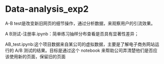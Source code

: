 # Data-analysis_exp2
A-B test是改变新旧网页的细节操作，通过分析数据，来观察用户的引流效果。

A B测试-注册率.ipynb：简单练习抽样分布查看是否具有显著性差异；

AB_test.ipynb:这个项目数据来自某公司的虚拟数据，主要是了解电子商务网站运行的 A/B 测试的结果。目标是通过这个 notebook 来帮助公司弄清楚他们是否应该使用新的页面，保留旧的页面
